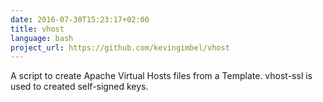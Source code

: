 ```yaml
---
date: 2016-07-30T15:23:17+02:00
title: vhost
language: bash
project_url: https://github.com/kevingimbel/vhost
---
```

A script to create Apache Virtual Hosts files from a Template. vhost-ssl is used to created self-signed keys.
